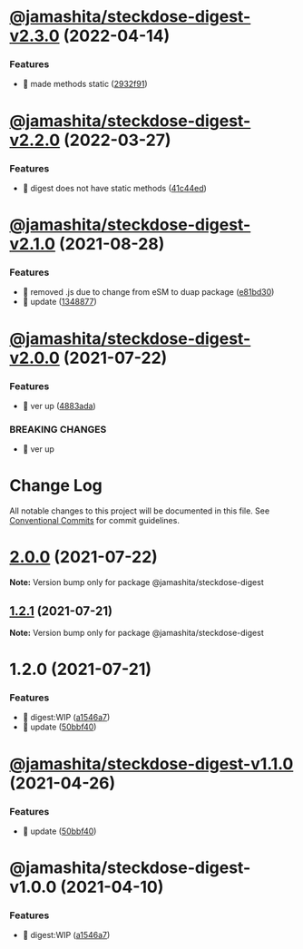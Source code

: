 # [@jamashita/steckdose-digest-v2.3.0](https://github.com/jamashita/steckdose/compare/@jamashita/steckdose-digest-v2.2.0...@jamashita/steckdose-digest-v2.3.0) (2022-04-14)


### Features

* 🎸 made methods static ([2932f91](https://github.com/jamashita/steckdose/commit/2932f91399cd5a8d258a31645db71002bd5167dd))

# [@jamashita/steckdose-digest-v2.2.0](https://github.com/jamashita/steckdose/compare/@jamashita/steckdose-digest-v2.1.0...@jamashita/steckdose-digest-v2.2.0) (2022-03-27)


### Features

* 🎸 digest does not have static methods ([41c44ed](https://github.com/jamashita/steckdose/commit/41c44edf198dbb856b8903f65c8a4ba7a89492b9))

# [@jamashita/steckdose-digest-v2.1.0](https://github.com/jamashita/steckdose/compare/@jamashita/steckdose-digest-v2.0.0...@jamashita/steckdose-digest-v2.1.0) (2021-08-28)


### Features

* 🎸 removed .js due to change from eSM to duap package ([e81bd30](https://github.com/jamashita/steckdose/commit/e81bd3072f8c16fbccd49125347c98fd8b971250))
* 🎸 update ([1348877](https://github.com/jamashita/steckdose/commit/13488773f0256796e322f9eab7d49d4c9ec9e503))

# [@jamashita/steckdose-digest-v2.0.0](https://github.com/jamashita/steckdose/compare/@jamashita/steckdose-digest-v1.1.0...@jamashita/steckdose-digest-v2.0.0) (2021-07-22)


### Features

* 🎸 ver up ([4883ada](https://github.com/jamashita/steckdose/commit/4883adaea910d319747a8440a43b124af31ae736))


### BREAKING CHANGES

* 🧨 ver up

# Change Log

All notable changes to this project will be documented in this file.
See [Conventional Commits](https://conventionalcommits.org) for commit guidelines.

# [2.0.0](https://github.com/jamashita/steckdose.git/packages/digest/compare/@jamashita/steckdose-digest@1.2.1...@jamashita/steckdose-digest@2.0.0) (2021-07-22)

**Note:** Version bump only for package @jamashita/steckdose-digest





## [1.2.1](https://github.com/jamashita/steckdose.git/packages/digest/compare/@jamashita/steckdose-digest@1.2.0...@jamashita/steckdose-digest@1.2.1) (2021-07-21)

**Note:** Version bump only for package @jamashita/steckdose-digest





# 1.2.0 (2021-07-21)


### Features

* 🎸 digest:WIP ([a1546a7](https://github.com/jamashita/steckdose.git/packages/digest/commit/a1546a7a63259b8a036fbedc8ef9a6b8228e6d60))
* 🎸 update ([50bbf40](https://github.com/jamashita/steckdose.git/packages/digest/commit/50bbf40024486ab571a57159c7d9f28f762eb10d))





# [@jamashita/steckdose-digest-v1.1.0](https://github.com/jamashita/steckdose/compare/@jamashita/steckdose-digest-v1.0.0...@jamashita/steckdose-digest-v1.1.0) (2021-04-26)


### Features

* 🎸 update ([50bbf40](https://github.com/jamashita/steckdose/commit/50bbf40024486ab571a57159c7d9f28f762eb10d))

# @jamashita/steckdose-digest-v1.0.0 (2021-04-10)


### Features

* 🎸 digest:WIP ([a1546a7](https://github.com/jamashita/steckdose/commit/a1546a7a63259b8a036fbedc8ef9a6b8228e6d60))
